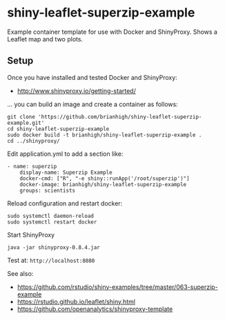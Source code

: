 # shiny-leaflet-superzip-example

Example container template for use with Docker and ShinyProxy. Shows a Leaflet map and two plots.

## Setup

Once you have installed and tested Docker and ShinyProxy:

* http://www.shinyproxy.io/getting-started/

... you can build an image and create a container as follows:

```
git clone 'https://github.com/brianhigh/shiny-leaflet-superzip-example.git'
cd shiny-leaflet-superzip-example
sudo docker build -t brianhigh/shiny-leaflet-superzip-example .
cd ../shinyproxy/
```

Edit application.yml to add a section like:

```
- name: superzip
    display-name: Superzip Example
    docker-cmd: ["R", "-e shiny::runApp('/root/superzip')"]
    docker-image: brianhigh/shiny-leaflet-superzip-example
    groups: scientists
```

Reload configuration and restart docker:

```
sudo systemctl daemon-reload
sudo systemctl restart docker
```

Start ShinyProxy

```
java -jar shinyproxy-0.8.4.jar
```

Test at: `http://localhost:8080`


See also: 

* https://github.com/rstudio/shiny-examples/tree/master/063-superzip-example
* https://rstudio.github.io/leaflet/shiny.html
* https://github.com/openanalytics/shinyproxy-template